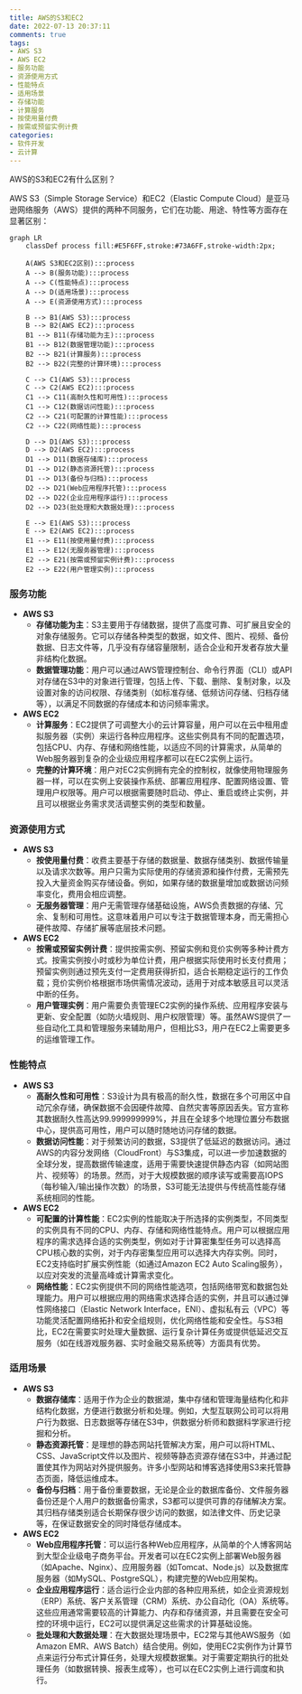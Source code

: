 ```yaml
---
title: AWS的S3和EC2
date: 2022-07-13 20:37:11
comments: true
tags:
- AWS S3
- AWS EC2
- 服务功能
- 资源使用方式
- 性能特点
- 适用场景
- 存储功能
- 计算服务
- 按使用量付费
- 按需或预留实例计费
categories:
- 软件开发
- 云计算
---
```




AWS的S3和EC2有什么区别？


AWS S3（Simple Storage Service）和EC2（Elastic Compute Cloud）是亚马逊网络服务（AWS）提供的两种不同服务，它们在功能、用途、特性等方面存在显著区别：


```mermaid
graph LR
    classDef process fill:#E5F6FF,stroke:#73A6FF,stroke-width:2px;

    A(AWS S3和EC2区别):::process
    A --> B(服务功能):::process
    A --> C(性能特点):::process
    A --> D(适用场景):::process
    A --> E(资源使用方式):::process

    B --> B1(AWS S3):::process
    B --> B2(AWS EC2):::process
    B1 --> B11(存储功能为主):::process
    B1 --> B12(数据管理功能):::process
    B2 --> B21(计算服务):::process
    B2 --> B22(完整的计算环境):::process

    C --> C1(AWS S3):::process
    C --> C2(AWS EC2):::process
    C1 --> C11(高耐久性和可用性):::process
    C1 --> C12(数据访问性能):::process
    C2 --> C21(可配置的计算性能):::process
    C2 --> C22(网络性能):::process

    D --> D1(AWS S3):::process
    D --> D2(AWS EC2):::process
    D1 --> D11(数据存储库):::process
    D1 --> D12(静态资源托管):::process
    D1 --> D13(备份与归档):::process
    D2 --> D21(Web应用程序托管):::process
    D2 --> D22(企业应用程序运行):::process
    D2 --> D23(批处理和大数据处理):::process

    E --> E1(AWS S3):::process
    E --> E2(AWS EC2):::process
    E1 --> E11(按使用量付费):::process
    E1 --> E12(无服务器管理):::process
    E2 --> E21(按需或预留实例计费):::process
    E2 --> E22(用户管理实例):::process
```


### 服务功能
- **AWS S3**
    - **存储功能为主**：S3主要用于存储数据，提供了高度可靠、可扩展且安全的对象存储服务。它可以存储各种类型的数据，如文件、图片、视频、备份数据、日志文件等，几乎没有存储容量限制，适合企业和开发者存放大量非结构化数据。
    - **数据管理功能**：用户可以通过AWS管理控制台、命令行界面（CLI）或API对存储在S3中的对象进行管理，包括上传、下载、删除、复制对象，以及设置对象的访问权限、存储类别（如标准存储、低频访问存储、归档存储等），以满足不同数据的存储成本和访问频率需求。
- **AWS EC2**
    - **计算服务**：EC2提供了可调整大小的云计算容量，用户可以在云中租用虚拟服务器（实例）来运行各种应用程序。这些实例具有不同的配置选项，包括CPU、内存、存储和网络性能，以适应不同的计算需求，从简单的Web服务器到复杂的企业级应用程序都可以在EC2实例上运行。
    - **完整的计算环境**：用户对EC2实例拥有完全的控制权，就像使用物理服务器一样，可以在实例上安装操作系统、部署应用程序、配置网络设置、管理用户权限等。用户可以根据需要随时启动、停止、重启或终止实例，并且可以根据业务需求灵活调整实例的类型和数量。

### 资源使用方式
- **AWS S3**
    - **按使用量付费**：收费主要基于存储的数据量、数据存储类别、数据传输量以及请求次数等。用户只需为实际使用的存储资源和操作付费，无需预先投入大量资金购买存储设备。例如，如果存储的数据量增加或数据访问频率变化，费用会相应调整。
    - **无服务器管理**：用户无需管理存储基础设施，AWS负责数据的存储、冗余、复制和可用性。这意味着用户可以专注于数据管理本身，而无需担心硬件故障、存储扩展等底层技术问题。
- **AWS EC2**
    - **按需或预留实例计费**：提供按需实例、预留实例和竞价实例等多种计费方式。按需实例按小时或秒为单位计费，用户根据实际使用时长支付费用；预留实例则通过预先支付一定费用获得折扣，适合长期稳定运行的工作负载；竞价实例价格根据市场供需情况波动，适用于对成本敏感且可以灵活中断的任务。
    - **用户管理实例**：用户需要负责管理EC2实例的操作系统、应用程序安装与更新、安全配置（如防火墙规则、用户权限管理）等。虽然AWS提供了一些自动化工具和管理服务来辅助用户，但相比S3，用户在EC2上需要更多的运维管理工作。

### 性能特点
- **AWS S3**
    - **高耐久性和可用性**：S3设计为具有极高的耐久性，数据在多个可用区中自动冗余存储，确保数据不会因硬件故障、自然灾害等原因丢失。官方宣称其数据耐久性高达99.999999999%，并且在全球多个地理位置分布数据中心，提供高可用性，用户可以随时随地访问存储的数据。
    - **数据访问性能**：对于频繁访问的数据，S3提供了低延迟的数据访问。通过AWS的内容分发网络（CloudFront）与S3集成，可以进一步加速数据的全球分发，提高数据传输速度，适用于需要快速提供静态内容（如网站图片、视频等）的场景。然而，对于大规模数据的顺序读写或需要高IOPS（每秒输入/输出操作次数）的场景，S3可能无法提供与传统高性能存储系统相同的性能。
- **AWS EC2**
    - **可配置的计算性能**：EC2实例的性能取决于所选择的实例类型，不同类型的实例具有不同的CPU、内存、存储和网络性能特点。用户可以根据应用程序的需求选择合适的实例类型，例如对于计算密集型任务可以选择高CPU核心数的实例，对于内存密集型应用可以选择大内存实例。同时，EC2支持临时扩展实例性能（如通过Amazon EC2 Auto Scaling服务），以应对突发的流量高峰或计算需求变化。
    - **网络性能**：EC2实例提供不同的网络性能选项，包括网络带宽和数据包处理能力。用户可以根据应用的网络需求选择合适的实例，并且可以通过弹性网络接口（Elastic Network Interface，ENI）、虚拟私有云（VPC）等功能灵活配置网络拓扑和安全组规则，优化网络性能和安全性。与S3相比，EC2在需要实时处理大量数据、运行复杂计算任务或提供低延迟交互服务（如在线游戏服务器、实时金融交易系统等）方面具有优势。

### 适用场景
- **AWS S3**
    - **数据存储库**：适用于作为企业的数据湖，集中存储和管理海量结构化和非结构化数据，方便进行数据分析和处理。例如，大型互联网公司可以将用户行为数据、日志数据等存储在S3中，供数据分析师和数据科学家进行挖掘和分析。
    - **静态资源托管**：是理想的静态网站托管解决方案，用户可以将HTML、CSS、JavaScript文件以及图片、视频等静态资源存储在S3中，并通过配置使其作为网站对外提供服务。许多小型网站和博客选择使用S3来托管静态页面，降低运维成本。
    - **备份与归档**：用于备份重要数据，无论是企业的数据库备份、文件服务器备份还是个人用户的数据备份需求，S3都可以提供可靠的存储解决方案。其归档存储类别适合长期保存很少访问的数据，如法律文件、历史记录等，在保证数据安全的同时降低存储成本。
- **AWS EC2**
    - **Web应用程序托管**：可以运行各种Web应用程序，从简单的个人博客网站到大型企业级电子商务平台。开发者可以在EC2实例上部署Web服务器（如Apache、Nginx）、应用服务器（如Tomcat、Node.js）以及数据库服务器（如MySQL、PostgreSQL），构建完整的Web应用架构。
    - **企业应用程序运行**：适合运行企业内部的各种应用系统，如企业资源规划（ERP）系统、客户关系管理（CRM）系统、办公自动化（OA）系统等。这些应用通常需要较高的计算能力、内存和存储资源，并且需要在安全可控的环境中运行，EC2可以提供满足这些需求的计算基础设施。
    - **批处理和大数据处理**：在大数据处理场景中，EC2常与其他AWS服务（如Amazon EMR、AWS Batch）结合使用。例如，使用EC2实例作为计算节点来运行分布式计算任务，处理大规模数据集。对于需要定期执行的批处理任务（如数据转换、报表生成等），也可以在EC2实例上进行调度和执行。





